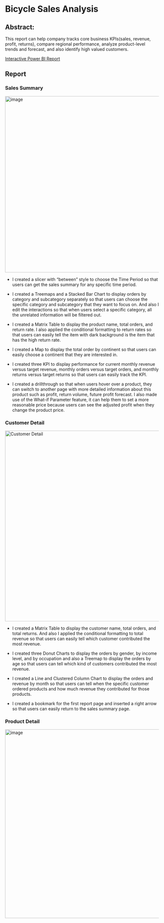 # Bicycle Sales Analysis
## Abstract:
This report can help company tracks core business KPIs(sales, revenue, profit, returns), compare regional performance, analyze product-level trends and forecast, and also identify high valued customers.

[Interactive Power BI Report](https://app.powerbi.com/view?r=eyJrIjoiYTQ2MGNmZmQtMjBjZC00ZWFlLWFmYjItODY1NjU0OTMwNWIyIiwidCI6IjNlOGI3ODRiLTNlZTktNDQ1Mi05NDU0LWQzMjVmNDgxMTYyMiJ9)

## Report
### Sales Summary
<img width="576" alt="image" src="https://user-images.githubusercontent.com/46412015/196026352-9c328e2f-fa0d-48cf-8821-cc63b01aade4.png">

- I created a slicer with “between” style to choose the Time Period so that users can get the sales summary for any specific time period. 

- I created a Treemaps and a Stacked Bar Chart to display orders by category and subcategory separately so that users can choose the specific category and subcategory that they want to focus on. And also I edit the interactions so that when users select a specific category, all the unrelated information will be filtered out.

- I created a Matrix Table to display the product name, total orders, and return rate. I also applied the conditional formatting to return rates so that users can easily tell the item with dark background is the item that has the high return rate. 

- I created a Map to display the total order by continent so that users can easily choose a continent that they are interested in.

- I created three KPI to display performance for current monthly revenue versus target revenue, monthly orders versus target orders, and monthly returns versus target returns so that users can easily track the KPI.

- I created a drillthrough so that when users hover over a product, they can switch to another page with more detailed information about this product such as profit, return volume, future profit forecast. I also made use of the What-if Parameter feature, it can help them to set a more reasonable price because users can see the adjusted profit when they change the product price.

### Customer Detail
<img width="623" alt="Customer Detail" src="https://user-images.githubusercontent.com/46412015/196026062-444b1ad8-eee9-4dd7-ac5d-625a8b1ae7c3.png">

- I created a Matrix Table to display the customer name, total orders, and total returns. And also I applied the conditional formatting to total revenue so that users can easily tell which customer contributed the most revenue.

- I created three Donut Charts to display the orders by gender, by income level, and by occupation and also a Treemap to display the orders by age so that users can tell which kind of customers contributed the most revenue.

- I created a Line and Clustered Column Chart to display the orders and revenue by month so that users can tell when the specific customer ordered products and how much revenue they contributed for those products.

- I created a bookmark for the first report page and inserted a right arrow so that users can easily return to the sales summary page.

### Product Detail
<img width="617" alt="image" src="https://user-images.githubusercontent.com/46412015/196026130-c7c09e96-5ca8-424e-b2b1-91d822f2cbfa.png">


